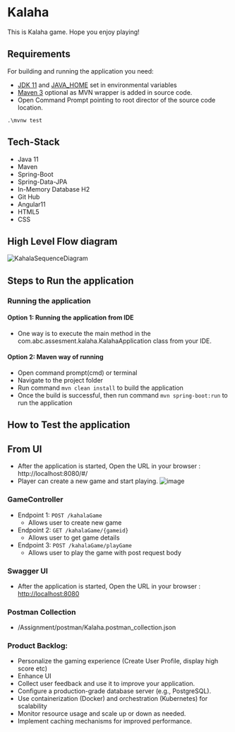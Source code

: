 # Kalaha
This is  Kalaha game. Hope you enjoy playing!

## Requirements

For building and running the application you need:

- [JDK 11](https://adoptium.net/temurin/releases/?version=11) and [JAVA_HOME](https://docs.oracle.com/cd/E19182-01/821-0917/inst_jdk_javahome_t/index.html#:~:text=To%20set%20JAVA_HOME%2C%20do%20the,6.0_02.) set in environmental variables
- [Maven 3](https://maven.apache.org) optional as MVN wrapper is added in source code.
- Open Command Prompt pointing to root director of the source code location.

```shell
.\mvnw test
```
## Tech-Stack
- Java 11
- Maven
- Spring-Boot
- Spring-Data-JPA
- In-Memory Database H2
- Git Hub
- Angular11
- HTML5
- CSS
## High Level Flow diagram

![KahalaSequenceDiagram](https://github.com/KarthigaCk/Kalaha/assets/139973861/6d32a1a0-c849-4bda-9847-b92a69e9bb43)

## Steps to Run the application

### Running the application

#### Option 1: Running the application from IDE
- One way is to execute the main method in the com.abc.assesment.kalaha.KalahaApplication class from your IDE.
#### Option 2: Maven way of running
- Open command prompt(cmd) or terminal
- Navigate to the project folder
- Run command `mvn clean install` to build the application
- Once the build is successful, then run command `mvn spring-boot:run` to run the application

## How to Test the application
## From UI
- After the application is started, Open the URL in your browser : http://localhost:8080/#/
- Player can create a new game and start playing.
  ![image](https://github.com/KarthigaCk/Kalaha/assets/139973861/c873dd22-88b4-4550-9275-a8fe0451cf02)

### GameController
- Endpoint 1: `POST /kahalaGame`
    - Allows user to create new game
- Endpoint 2: `GET /kahalaGame/{gameid}`
    - Allows user to get game details
- Endpoint 3: `POST /kahalaGame/playGame`
    - Allows user to play the game with post request body
 ### Swagger UI
  - After the application is started, Open the URL in your browser : [http://localhost:8080](http://localhost:8080/swagger-ui/index.html)
### Postman Collection
- /Assignment/postman/Kalaha.postman_collection.json

### Product Backlog:
- Personalize the gaming experience (Create User Profile, display high score etc)
- Enhance UI 
- Collect user feedback and use it to improve your application.
- Configure a production-grade database server (e.g., PostgreSQL).
- Use containerization (Docker) and orchestration (Kubernetes) for scalability
- Monitor resource usage and scale up or down as needed.
- Implement caching mechanisms for improved performance.
